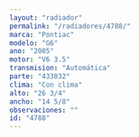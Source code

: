 ```yaml
---
layout: "radiador"
permalink: "/radiadores/4788/"
marca: "Pontiac"
modelo: "G6"
ano: "2005"
motor: "V6 3.5"
transmision: "Automática"
parte: "433832"
clima: "Con clima"
alto: "26 3/4"
ancho: "14 5/8"
observaciones: ""
id: "4788"
---
```


